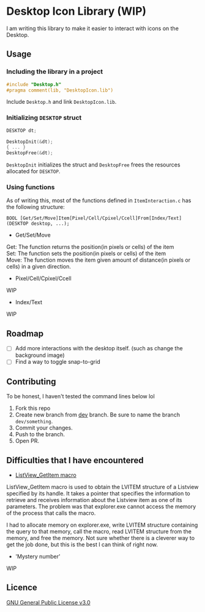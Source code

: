 # Desktop Icon Library (WIP)
I am writing this library to make it easier to interact with icons on the Desktop.

## Usage

### Including the library in a project
```c
#include "Desktop.h"
#pragma comment(lib, "DesktopIcon.lib")
```
Include `Desktop.h` and link `DesktopIcon.lib`.

### Initializing `DESKTOP` struct
```c
DESKTOP	dt;

DesktopInit(&dt);
{ ... }
DesktopFree(&dt);
```
`DesktopInit` initializes the struct and `DesktopFree` frees the resources allocated for `DESKTOP`.

### Using functions
As of writing this, most of the functions defined in `ItemInteraction.c` has the following structure:
```ansi
BOOL [Get/Set/Move]Item[Pixel/Cell/Cpixel/Ccell]From[Index/Text](DESKTOP desktop, ...);
```
- Get/Set/Move

Get: The function returns the position(in pixels or cells) of the item<br>
Set: The function sets the position(in pixels or cells) of the item<br>
Move: The function moves the item given amount of distance(in pixels or cells) in a given direction.

- Pixel/Cell/Cpixel/Ccell

WIP

- Index/Text

WIP

## Roadmap

- [ ] Add more interactions with the desktop itself. (such as change the background image)
- [ ] Find a way to toggle snap-to-grid

## Contributing

To be honest, I haven't tested the command lines below lol

1. Fork this repo
2. Create new branch from [dev](https://github.com/NatsciT/DesktopIconLib/tree/dev) branch. Be sure to name the branch `dev/something`.
3. Commit your changes.
4. Push to the branch.
5. Open PR.

## Difficulties that I have encountered

- [ListView_GetItem macro](https://learn.microsoft.com/en-us/windows/win32/api/commctrl/nf-commctrl-listview_getitem)

ListView_GetItem macro is used to obtain the LVITEM structure of a Listview specified by its handle. It takes a pointer that specifies the information to retrieve and receives information about the Listview item as one of its parameters. The problem was that explorer.exe cannot access the memory of the process that calls the macro.

I had to allocate memory on explorer.exe, write LVITEM structure containing the query to that memory, call the macro, read LVITEM structure from the memory, and free the memory. Not sure whether there is a cleverer way to get the job done, but this is the best I can think of right now.

- 'Mystery number'

WIP

## Licence
[GNU General Public License v3.0](/LICENCE)
